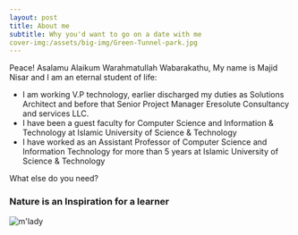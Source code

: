 ```yaml
---
layout: post
title: About me
subtitle: Why you'd want to go on a date with me
cover-img:/assets/big-img/Green-Tunnel-park.jpg
---
```


Peace! Asalamu Alaikum Warahmatullah Wabarakathu,
My name is Majid Nisar and I am an eternal student of life:

- I am working V.P technology, earlier discharged my duties as  Solutions Architect and before that Senior Project Manager Eresolute Consultancy and services LLC.
- I have been a guest faculty for Computer Science and Information & Technology at Islamic University of Science & Technology
- I have worked as an Assistant Professor of Computer Science and Information Technology for more than 5 years at Islamic University of Science & Technology

What else do you need?

### Nature is an Inspiration for a learner
![m'lady](/assets/big-img/Green-Tunnel-park.jpg)
